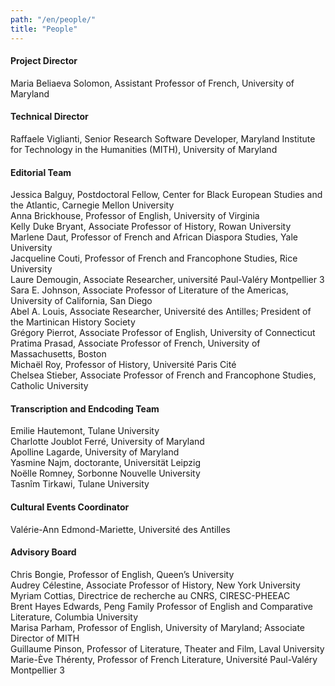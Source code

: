 ```yaml
---
path: "/en/people/"
title: "People"
---
```

#### Project Director
Maria Beliaeva Solomon, Assistant Professor of French, University of Maryland

#### Technical Director
Raffaele Viglianti, Senior Research Software Developer, Maryland Institute for Technology in the Humanities (MITH), University of Maryland

#### Editorial Team
Jessica Balguy, Postdoctoral Fellow, Center for Black European Studies and the Atlantic, Carnegie Mellon University  
Anna Brickhouse, Professor of English, University of Virginia  
Kelly Duke Bryant, Associate Professor of History, Rowan University  
Marlene Daut, Professor of French and African Diaspora Studies, Yale University  
Jacqueline Couti, Professor of French and Francophone Studies, Rice University  
Laure Demougin, Associate Researcher, université Paul-Valéry Montpellier 3  
Sara E. Johnson, Associate Professor of Literature of the Americas, University of California, San Diego  
Abel A. Louis, Associate Researcher, Université des Antilles; President of the Martinican History Society   
Grégory Pierrot, Associate Professor of English, University of Connecticut  
Pratima Prasad, Associate Professor of French, University of Massachusetts, Boston  
Michaël Roy, Professor of History, Université Paris Cité    
Chelsea Stieber, Associate Professor of French and Francophone Studies, Catholic University

#### Transcription and Endcoding Team
Emilie Hautemont, Tulane University  
Charlotte Joublot Ferré, University of Maryland  
Apolline Lagarde, University of Maryland  
Yasmine Najm, doctorante, Universität Leipzig  
Noëlle Romney, Sorbonne Nouvelle University  
Tasnîm Tirkawi, Tulane University  

#### Cultural Events Coordinator
Valérie-Ann Edmond-Mariette, Université des Antilles  

#### Advisory Board
Chris Bongie, Professor of English, Queen’s University  
Audrey Célestine, Associate Professor of History, New York University   
Myriam Cottias, Directrice de recherche au CNRS, CIRESC-PHEEAC     
Brent Hayes Edwards, Peng Family Professor of English and Comparative Literature, Columbia University  
Marisa Parham, Professor of English, University of Maryland; Associate Director of MITH  
Guillaume Pinson, Professor of Literature, Theater and Film, Laval University  
Marie-Ève Thérenty, Professor of French Literature, Université Paul-Valéry Montpellier 3  
